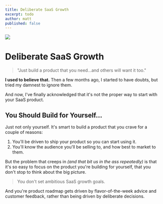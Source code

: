 ```yaml
---
title: Deliberate SaaS Growth
excerpt: todo
author: matt
published: false
---
```


![](https://s3.amazonaws.com/smallhq/deliberate-saas-growth.jpg)

# Deliberate SaaS Growth

> "Just build a product that you need...and others will want it too."

**I used to believe that.** Then a few months ago, I started to have doubts, but tried my damnest to ignore them.

And now, I've finally acknowledged that it's not the proper way to start with your SaaS product.

## You Should Build for Yourself...
Just not only yourself. It's smart to build a product that you crave for a couple of reasons:

1. You'll be driven to ship your product so you can start using it.
2. You'll know the audience you'll be selling to, and how best to market to them.

But the problem that creeps in *(and that bit us in the ass repeatedly)* is that it's so easy to focus on the product you're building for yourself, that you don't stop to think about the big picture.

> You don't set ambitious SaaS growth goals.

And you're product roadmap gets driven by flavor-of-the-week advice and customer feedback, rather than being driven by deliberate decisions.

